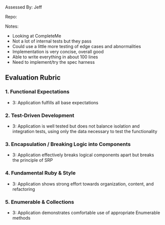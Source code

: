 Assessed By: Jeff

Repo:

Notes:

* Looking at CompleteMe
* Not a lot of internal tests but they pass
* Could use a little more testing of edge cases and abnormalities
* Implementation is very concise, overall good
* Able to write everything in about 100 lines
* Need to implement/try the spec harness

## Evaluation Rubric

### 1. Functional Expectations

* 3: Application fulfills all base expectations

### 2. Test-Driven Development

* 3: Application is well tested but does not balance isolation and integration tests, using only the data necessary to test the functionality

### 3. Encapsulation / Breaking Logic into Components

* 3: Application effectively breaks logical components apart but breaks the principle of SRP

### 4. Fundamental Ruby & Style

* 3:  Application shows strong effort towards organization, content, and refactoring

### 5. Enumerable & Collections

* 3: Application demonstrates comfortable use of appropriate Enumerable methods
